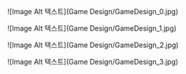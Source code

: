 ![Image Alt 텍스트](Game Design/GameDesign_0.jpg)  

![Image Alt 텍스트](Game Design/GameDesign_1.jpg)  

![Image Alt 텍스트](Game Design/GameDesign_2.jpg)  

![Image Alt 텍스트](Game Design/GameDesign_3.jpg)
